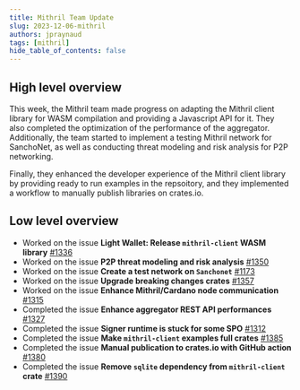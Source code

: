 ```yaml
---
title: Mithril Team Update
slug: 2023-12-06-mithril
authors: jpraynaud
tags: [mithril]
hide_table_of_contents: false
---
```


## High level overview

This week, the Mithril team made progress on adapting the Mithril client library for WASM compilation and providing a Javascript API for it. They also completed the optimization of the performance of the aggregator. Additionally, the team started to implement a testing Mithril network for SanchoNet, as well as conducting threat modeling and risk analysis for P2P networking.

Finally, they enhanced the developer experience of the Mithril client library by providing ready to run examples in the repsoitory, and they implemented a workflow to manually publish libraries on crates.io.

## Low level overview
- Worked on the issue **Light Wallet: Release `mithril-client` WASM library** [#1336](https://github.com/input-output-hk/mithril/issues/1336)
- Worked on the issue **P2P threat modeling and risk analysis** [#1350](https://github.com/input-output-hk/mithril/issues/1350)
- Worked on the issue **Create a test network on `Sanchonet`** [#1173](https://github.com/input-output-hk/mithril/issues/1173)
- Worked on the issue **Upgrade breaking changes crates** [#1357](https://github.com/input-output-hk/mithril/issues/1357)
- Worked on the issue **Enhance Mithril/Cardano node communication** [#1315](https://github.com/input-output-hk/mithril/issues/1315)
- Completed the issue **Enhance aggregator REST API performances** [#1327](https://github.com/input-output-hk/mithril/issues/1327)
- Completed the issue **Signer runtime is stuck for some SPO** [#1312](https://github.com/input-output-hk/mithril/issues/1312)
- Completed the issue **Make `mithril-client` examples full crates** [#1385](https://github.com/input-output-hk/mithril/issues/1385)
- Completed the issue **Manual publication to crates.io with GitHub action** [#1380](https://github.com/input-output-hk/mithril/issues/1380)
- Completed the issue **Remove `sqlite` dependency from `mithril-client` crate** [#1390](https://github.com/input-output-hk/mithril/issues/1390)

